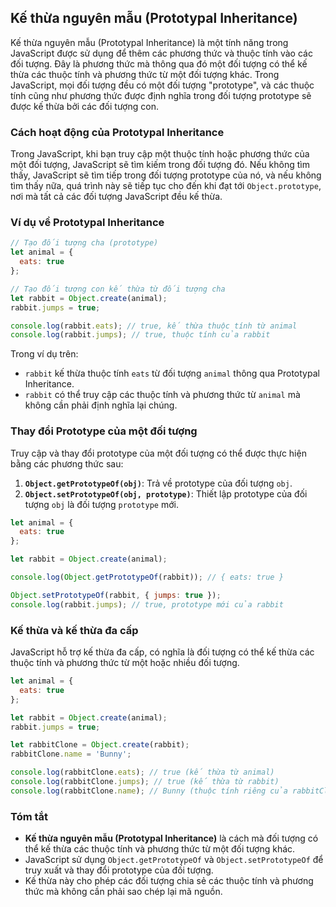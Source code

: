 ## Kế thừa nguyên mẫu (Prototypal Inheritance)

Kế thừa nguyên mẫu (Prototypal Inheritance) là một tính năng trong JavaScript được sử dụng để thêm các phương thức và thuộc tính vào các đối tượng. Đây là phương thức mà thông qua đó một đối tượng có thể kế thừa các thuộc tính và phương thức từ một đối tượng khác. Trong JavaScript, mọi đối tượng đều có một đối tượng "prototype", và các thuộc tính cũng như phương thức được định nghĩa trong đối tượng prototype sẽ được kế thừa bởi các đối tượng con.

### Cách hoạt động của Prototypal Inheritance

Trong JavaScript, khi bạn truy cập một thuộc tính hoặc phương thức của một đối tượng, JavaScript sẽ tìm kiếm trong đối tượng đó. Nếu không tìm thấy, JavaScript sẽ tìm tiếp trong đối tượng prototype của nó, và nếu không tìm thấy nữa, quá trình này sẽ tiếp tục cho đến khi đạt tới `Object.prototype`, nơi mà tất cả các đối tượng JavaScript đều kế thừa.

### Ví dụ về Prototypal Inheritance

```javascript
// Tạo đối tượng cha (prototype)
let animal = {
  eats: true
};

// Tạo đối tượng con kế thừa từ đối tượng cha
let rabbit = Object.create(animal);
rabbit.jumps = true;

console.log(rabbit.eats); // true, kế thừa thuộc tính từ animal
console.log(rabbit.jumps); // true, thuộc tính của rabbit
```

Trong ví dụ trên:

- `rabbit` kế thừa thuộc tính `eats` từ đối tượng `animal` thông qua Prototypal Inheritance.
- `rabbit` có thể truy cập các thuộc tính và phương thức từ `animal` mà không cần phải định nghĩa lại chúng.

### Thay đổi Prototype của một đối tượng

Truy cập và thay đổi prototype của một đối tượng có thể được thực hiện bằng các phương thức sau:

1. **`Object.getPrototypeOf(obj)`**: Trả về prototype của đối tượng `obj`.
2. **`Object.setPrototypeOf(obj, prototype)`**: Thiết lập prototype của đối tượng `obj` là đối tượng `prototype` mới.

```javascript
let animal = {
  eats: true
};

let rabbit = Object.create(animal);

console.log(Object.getPrototypeOf(rabbit)); // { eats: true }

Object.setPrototypeOf(rabbit, { jumps: true });
console.log(rabbit.jumps); // true, prototype mới của rabbit
```

### Kế thừa và kế thừa đa cấp

JavaScript hỗ trợ kế thừa đa cấp, có nghĩa là đối tượng có thể kế thừa các thuộc tính và phương thức từ một hoặc nhiều đối tượng.

```javascript
let animal = {
  eats: true
};

let rabbit = Object.create(animal);
rabbit.jumps = true;

let rabbitClone = Object.create(rabbit);
rabbitClone.name = 'Bunny';

console.log(rabbitClone.eats); // true (kế thừa từ animal)
console.log(rabbitClone.jumps); // true (kế thừa từ rabbit)
console.log(rabbitClone.name); // Bunny (thuộc tính riêng của rabbitClone)
```

### Tóm tắt

- **Kế thừa nguyên mẫu (Prototypal Inheritance)** là cách mà đối tượng có thể kế thừa các thuộc tính và phương thức từ một đối tượng khác.
- JavaScript sử dụng `Object.getPrototypeOf` và `Object.setPrototypeOf` để truy xuất và thay đổi prototype của đối tượng.
- Kế thừa này cho phép các đối tượng chia sẻ các thuộc tính và phương thức mà không cần phải sao chép lại mã nguồn.